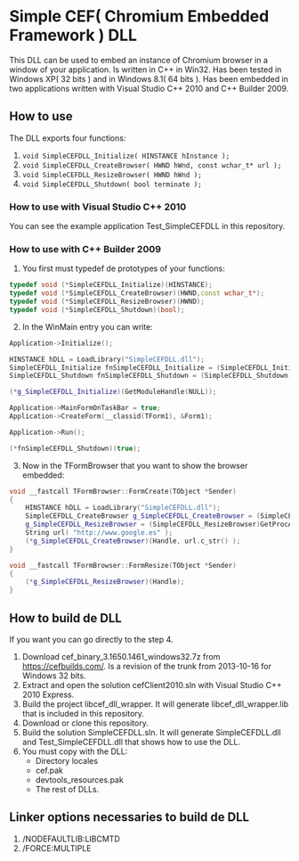 # Simple CEF( Chromium Embedded Framework ) DLL

This DLL can be used to embed an instance of Chromium browser in a window of your application. Is written in C++ in Win32. Has been tested in Windows XP( 32 bits ) and in Windows 8.1( 64 bits ). Has been embedded in two applications written with Visual Studio C++ 2010 and C++ Builder 2009.

## How to use

The DLL exports four functions:

1. `void SimpleCEFDLL_Initialize( HINSTANCE hInstance );`
2. `void SimpleCEFDLL_CreateBrowser( HWND hWnd, const wchar_t* url );`
3. `void SimpleCEFDLL_ResizeBrowser( HWND hWnd );`
4. `void SimpleCEFDLL_Shutdown( bool terminate );`

### How to use with Visual Studio C++ 2010

You can see the example application Test_SimpleCEFDLL in this repository.

### How to use with C++ Builder 2009

1. You first must typedef de prototypes of your functions:

```C++
typedef void (*SimpleCEFDLL_Initialize)(HINSTANCE);
typedef void (*SimpleCEFDLL_CreateBrowser)(HWND,const wchar_t*);
typedef void (*SimpleCEFDLL_ResizeBrowser)(HWND);
typedef void (*SimpleCEFDLL_Shutdown)(bool);
```

2. In the WinMain entry you can write:

```C++
Application->Initialize();

HINSTANCE hDLL = LoadLibrary("SimpleCEFDLL.dll");
SimpleCEFDLL_Initialize fnSimpleCEFDLL_Initialize = (SimpleCEFDLL_Initialize)GetProcAddress((HMODULE)hDLL, "SimpleCEFDLL_Initialize");
SimpleCEFDLL_Shutdown fnSimpleCEFDLL_Shutdown = (SimpleCEFDLL_Shutdown)GetProcAddress((HMODULE)hDLL, "SimpleCEFDLL_Shutdown");

(*g_SimpleCEFDLL_Initialize)(GetModuleHandle(NULL));

Application->MainFormOnTaskBar = true;
Application->CreateForm(__classid(TForm1), &Form1);

Application->Run();

(*fnSimpleCEFDLL_Shutdown)(true);
```

3. Now in the TFormBrowser that you want to show the browser embedded:

```C++
void __fastcall TFormBrowser::FormCreate(TObject *Sender)
{
	HINSTANCE hDLL = LoadLibrary("SimpleCEFDLL.dll");
	SimpleCEFDLL_CreateBrowser g_SimpleCEFDLL_CreateBrowser = (SimpleCEFDLL_CreateBrowser)GetProcAddress((HMODULE)hDLL, "SimpleCEFDLL_CreateBrowser");
	g_SimpleCEFDLL_ResizeBrowser = (SimpleCEFDLL_ResizeBrowser)GetProcAddress((HMODULE)hDLL, "SimpleCEFDLL_ResizeBrowser");
	String url( "http://www.google.es" );
	(*g_SimpleCEFDLL_CreateBrowser)(Handle, url.c_str() );
}

void __fastcall TFormBrowser::FormResize(TObject *Sender)
{
	(*g_SimpleCEFDLL_ResizeBrowser)(Handle);
}
```

## How to build de DLL

If you want you can go directly to the step 4.

1. Download cef_binary_3.1650.1461_windows32.7z from https://cefbuilds.com/. Is a revision of the trunk from 2013-10-16 for Windows 32 bits.
2. Extract and open the solution cefClient2010.sln with Visual Studio C++ 2010 Express.
3. Build the project libcef_dll_wrapper. It will generate libcef_dll_wrapper.lib that is included in this repository.
4. Download or clone this repository.
5. Build the solution SimpleCEFDLL.sln. It will generate SimpleCEFDLL.dll and Test_SimpleCEFDLL.dll that shows how to use the DLL.
6. You must copy with the DLL:
	* Directory locales
	* cef.pak
	* devtools_resources.pak
	* The rest of DLLs.

## Linker options necessaries to build de DLL

1. /NODEFAULTLIB:LIBCMTD
2. /FORCE:MULTIPLE
